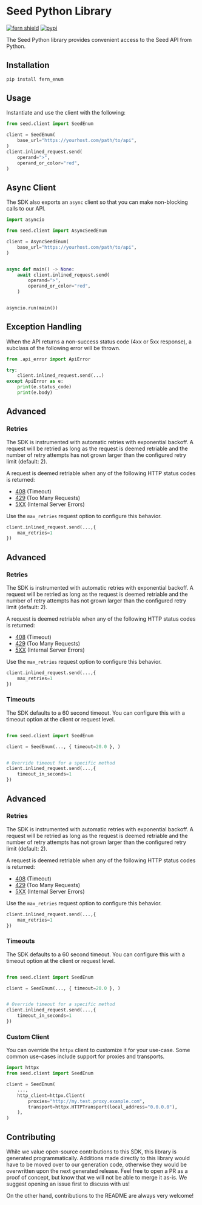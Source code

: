 # Seed Python Library

[![fern shield](https://img.shields.io/badge/%F0%9F%8C%BF-SDK%20generated%20by%20Fern-brightgreen)](https://github.com/fern-api/fern)
[![pypi](https://img.shields.io/pypi/v/fern_enum)](https://pypi.python.org/pypi/fern_enum)

The Seed Python library provides convenient access to the Seed API from Python.

## Installation

```sh
pip install fern_enum
```

## Usage

Instantiate and use the client with the following:

```python
from seed.client import SeedEnum

client = SeedEnum(
    base_url="https://yourhost.com/path/to/api",
)
client.inlined_request.send(
    operand=">",
    operand_or_color="red",
)
```

## Async Client

The SDK also exports an `async` client so that you can make non-blocking calls to our API.

```python
import asyncio

from seed.client import AsyncSeedEnum

client = AsyncSeedEnum(
    base_url="https://yourhost.com/path/to/api",
)


async def main() -> None:
    await client.inlined_request.send(
        operand=">",
        operand_or_color="red",
    )


asyncio.run(main())
```

## Exception Handling

When the API returns a non-success status code (4xx or 5xx response), a subclass of the following error
will be thrown.

```python
from .api_error import ApiError

try:
    client.inlined_request.send(...)
except ApiError as e:
    print(e.status_code)
    print(e.body)
```

## Advanced

### Retries

The SDK is instrumented with automatic retries with exponential backoff. A request will be retried as long
as the request is deemed retriable and the number of retry attempts has not grown larger than the configured
retry limit (default: 2).

A request is deemed retriable when any of the following HTTP status codes is returned:

- [408](https://developer.mozilla.org/en-US/docs/Web/HTTP/Status/408) (Timeout)
- [429](https://developer.mozilla.org/en-US/docs/Web/HTTP/Status/429) (Too Many Requests)
- [5XX](https://developer.mozilla.org/en-US/docs/Web/HTTP/Status/500) (Internal Server Errors)

Use the `max_retries` request option to configure this behavior.

```python
client.inlined_request.send(...,{
    max_retries=1
})
```

## Advanced

### Retries

The SDK is instrumented with automatic retries with exponential backoff. A request will be retried as long
as the request is deemed retriable and the number of retry attempts has not grown larger than the configured
retry limit (default: 2).

A request is deemed retriable when any of the following HTTP status codes is returned:

- [408](https://developer.mozilla.org/en-US/docs/Web/HTTP/Status/408) (Timeout)
- [429](https://developer.mozilla.org/en-US/docs/Web/HTTP/Status/429) (Too Many Requests)
- [5XX](https://developer.mozilla.org/en-US/docs/Web/HTTP/Status/500) (Internal Server Errors)

Use the `max_retries` request option to configure this behavior.

```python
client.inlined_request.send(...,{
    max_retries=1
})
```

### Timeouts

The SDK defaults to a 60 second timeout. You can configure this with a timeout option at the client or request level.

```python

from seed.client import SeedEnum

client = SeedEnum(..., { timeout=20.0 }, )


# Override timeout for a specific method
client.inlined_request.send(...,{
    timeout_in_seconds=1
})
```

## Advanced

### Retries

The SDK is instrumented with automatic retries with exponential backoff. A request will be retried as long
as the request is deemed retriable and the number of retry attempts has not grown larger than the configured
retry limit (default: 2).

A request is deemed retriable when any of the following HTTP status codes is returned:

- [408](https://developer.mozilla.org/en-US/docs/Web/HTTP/Status/408) (Timeout)
- [429](https://developer.mozilla.org/en-US/docs/Web/HTTP/Status/429) (Too Many Requests)
- [5XX](https://developer.mozilla.org/en-US/docs/Web/HTTP/Status/500) (Internal Server Errors)

Use the `max_retries` request option to configure this behavior.

```python
client.inlined_request.send(...,{
    max_retries=1
})
```

### Timeouts

The SDK defaults to a 60 second timeout. You can configure this with a timeout option at the client or request level.

```python

from seed.client import SeedEnum

client = SeedEnum(..., { timeout=20.0 }, )


# Override timeout for a specific method
client.inlined_request.send(...,{
    timeout_in_seconds=1
})
```

### Custom Client

You can override the `httpx` client to customize it for your use-case. Some common use-cases include support for proxies
and transports.
```python
import httpx
from seed.client import SeedEnum

client = SeedEnum(
    ...,
    http_client=httpx.Client(
        proxies="http://my.test.proxy.example.com",
        transport=httpx.HTTPTransport(local_address="0.0.0.0"),
    ),
)
```

## Contributing

While we value open-source contributions to this SDK, this library is generated programmatically.
Additions made directly to this library would have to be moved over to our generation code,
otherwise they would be overwritten upon the next generated release. Feel free to open a PR as
a proof of concept, but know that we will not be able to merge it as-is. We suggest opening
an issue first to discuss with us!

On the other hand, contributions to the README are always very welcome!
